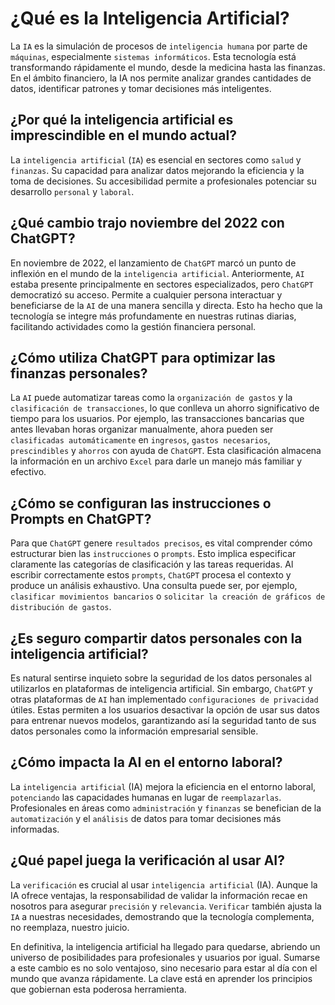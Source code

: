 # ¿Qué es la Inteligencia Artificial?

La `IA` es la simulación de procesos de `inteligencia humana` por parte de `máquinas`, especialmente `sistemas informáticos`. Esta tecnología está transformando rápidamente el mundo, desde la medicina hasta las finanzas. En el ámbito financiero, la IA nos permite analizar grandes cantidades de datos, identificar patrones y tomar decisiones más inteligentes.

## ¿Por qué la inteligencia artificial es imprescindible en el mundo actual?

La `inteligencia artificial` (`IA`) es esencial en sectores como `salud` y `finanzas`. Su capacidad para analizar datos mejorando la eficiencia y la toma de decisiones. Su accesibilidad permite a profesionales potenciar su desarrollo `personal` y `laboral`.

## ¿Qué cambio trajo noviembre del 2022 con ChatGPT?

En noviembre de 2022, el lanzamiento de `ChatGPT` marcó un punto de inflexión en el mundo de la `inteligencia artificial`. Anteriormente, `AI` estaba presente principalmente en sectores especializados, pero `ChatGPT` democratizó su acceso. Permite a cualquier persona interactuar y beneficiarse de la `AI` de una manera sencilla y directa. Esto ha hecho que la tecnología se integre más profundamente en nuestras rutinas diarias, facilitando actividades como la gestión financiera personal.

## ¿Cómo utiliza ChatGPT para optimizar las finanzas personales?

La `AI` puede automatizar tareas como la `organización de gastos` y la `clasificación de transacciones`, lo que conlleva un ahorro significativo de tiempo para los usuarios. Por ejemplo, las transacciones bancarias que antes llevaban horas organizar manualmente, ahora pueden ser `clasificadas automáticamente` en `ingresos`, `gastos necesarios`, `prescindibles` y `ahorros` con ayuda de `ChatGPT`. Esta clasificación almacena la información en un archivo `Excel` para darle un manejo más familiar y efectivo.

## ¿Cómo se configuran las instrucciones o Prompts en ChatGPT?

Para que `ChatGPT` genere `resultados precisos`, es vital comprender cómo estructurar bien las `instrucciones` o `prompts`. Esto implica especificar claramente las categorías de clasificación y las tareas requeridas. Al escribir correctamente estos `prompts`, `ChatGPT` procesa el contexto y produce un análisis exhaustivo. Una consulta puede ser, por ejemplo, `clasificar movimientos bancarios` o `solicitar la creación de gráficos de distribución de gastos`.

## ¿Es seguro compartir datos personales con la inteligencia artificial?

Es natural sentirse inquieto sobre la seguridad de los datos personales al utilizarlos en plataformas de inteligencia artificial. Sin embargo, `ChatGPT` y otras plataformas de `AI` han implementado `configuraciones de privacidad` útiles. Estas permiten a los usuarios desactivar la opción de usar sus datos para entrenar nuevos modelos, garantizando así la seguridad tanto de sus datos personales como la información empresarial sensible.

## ¿Cómo impacta la AI en el entorno laboral?

La `inteligencia artificial` (IA) mejora la eficiencia en el entorno laboral, `potenciando` las capacidades humanas en lugar de `reemplazarlas`. Profesionales en áreas como `administración` y `finanzas` se benefician de la `automatización` y el `análisis` de datos para tomar decisiones más informadas.

## ¿Qué papel juega la verificación al usar AI?

La `verificación` es crucial al usar `inteligencia artificial` (IA). Aunque la IA ofrece ventajas, la responsabilidad de validar la información recae en nosotros para asegurar `precisión` y `relevancia`. `Verificar` también ajusta la `IA` a nuestras necesidades, demostrando que la tecnología complementa, no reemplaza, nuestro juicio.

En definitiva, la inteligencia artificial ha llegado para quedarse, abriendo un universo de posibilidades para profesionales y usuarios por igual. Sumarse a este cambio es no solo ventajoso, sino necesario para estar al día con el mundo que avanza rápidamente. La clave está en aprender los principios que gobiernan esta poderosa herramienta.
